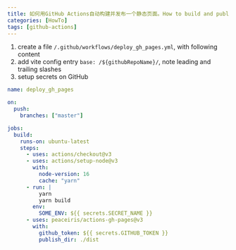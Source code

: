 ```yaml
---
title: 如何用GitHub Actions自动构建并发布一个静态页面。How to build and publish a static web page with GitHub Actions
categories: [HowTo]
tags: [github-actions]
---
```


1. create a file `/.github/workflows/deploy_gh_pages.yml`, with following content
2. add vite config entry `base: /${githubRepoName}/`, note leading and trailing slashes
3. setup secrets on GitHub

```yaml
name: deploy_gh_pages

on:
  push:
    branches: ["master"]

jobs:
  build:
    runs-on: ubuntu-latest
    steps:
      - uses: actions/checkout@v3
      - uses: actions/setup-node@v3
        with:
          node-version: 16
          cache: "yarn"
      - run: |
          yarn
          yarn build
        env:
          SOME_ENV: ${{ secrets.SECRET_NAME }}
      - uses: peaceiris/actions-gh-pages@v3
        with:
          github_token: ${{ secrets.GITHUB_TOKEN }}
          publish_dir: ./dist
```
